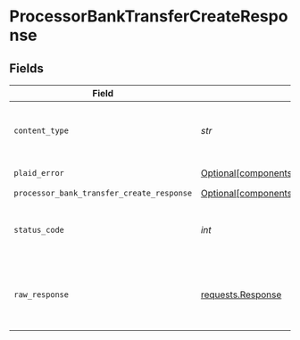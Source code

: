 # ProcessorBankTransferCreateResponse


## Fields

| Field                                                                                                                      | Type                                                                                                                       | Required                                                                                                                   | Description                                                                                                                |
| -------------------------------------------------------------------------------------------------------------------------- | -------------------------------------------------------------------------------------------------------------------------- | -------------------------------------------------------------------------------------------------------------------------- | -------------------------------------------------------------------------------------------------------------------------- |
| `content_type`                                                                                                             | *str*                                                                                                                      | :heavy_check_mark:                                                                                                         | HTTP response content type for this operation                                                                              |
| `plaid_error`                                                                                                              | [Optional[components.PlaidError]](../../models/components/plaiderror.md)                                                   | :heavy_minus_sign:                                                                                                         | Error response                                                                                                             |
| `processor_bank_transfer_create_response`                                                                                  | [Optional[components.ProcessorBankTransferCreateResponse]](../../models/components/processorbanktransfercreateresponse.md) | :heavy_minus_sign:                                                                                                         | OK                                                                                                                         |
| `status_code`                                                                                                              | *int*                                                                                                                      | :heavy_check_mark:                                                                                                         | HTTP response status code for this operation                                                                               |
| `raw_response`                                                                                                             | [requests.Response](https://requests.readthedocs.io/en/latest/api/#requests.Response)                                      | :heavy_minus_sign:                                                                                                         | Raw HTTP response; suitable for custom response parsing                                                                    |